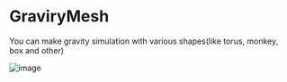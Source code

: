 # GraviryMesh

You can make gravity simulation with various shapes(like torus, monkey, box and other)

![image](https://user-images.githubusercontent.com/47187489/207176215-39d9fd9e-79b5-4524-85ab-9af33c3cf15d.png)
